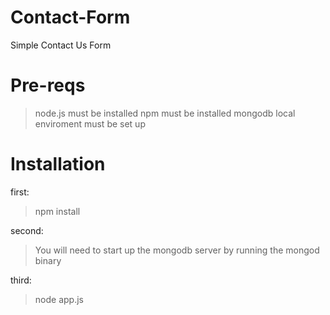 # Contact-Form
Simple Contact Us Form 

# Pre-reqs
> node.js must be installed
> npm must be installed
> mongodb local enviroment must be set up

# Installation
first:
> npm install

second: 
> You will need to start up the mongodb server by running the mongod binary

third:
> node app.js

